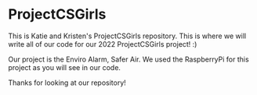 # ProjectCSGirls
This is Katie and Kristen's ProjectCSGirls repository. This is where we will write all of our code for our 2022 ProjectCSGirls project! :)

Our project is the Enviro Alarm, Safer Air.
We used the RaspberryPi for this project as you will see in our code.

Thanks for looking at our repository!
